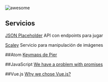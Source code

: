 <img src="https://cdn.rawgit.com/sindresorhus/awesome/master/media/logo.svg" alt="awesome">

## Servicios
[JSON Placeholder](https://jsonplaceholder.typicode.com/) API con endpoints para jugar

[Scaley](https://scaley.io/) Servicio para manipulación de imágenes

##Atom
[Keymaps de Pier](https://gist.github.com/PierBover/c105e722935b1a3df0f492994bb6847e)

##JavaScript
[We have a problem with promises](https://pouchdb.com/2015/05/18/we-have-a-problem-with-promises.html)

##Vue.js
[Why we chose Vue.js?](https://about.gitlab.com/2016/10/20/why-we-chose-vue)
